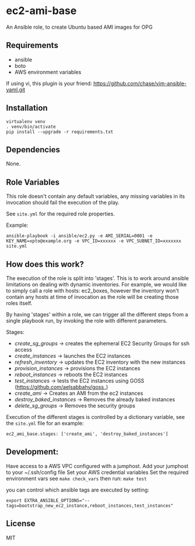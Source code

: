 ec2-ami-base
================

An Ansible role, to create Ubuntu based AMI images for OPG

Requirements
------------

* ansible
* boto
* AWS environment variables

If using vi, this plugin is your friend: 
https://github.com/chase/vim-ansible-yaml.git

Installation
------------

    virtualenv venv
    . venv/bin/activate
    pip install --upgrade -r requirements.txt


Dependencies
------------

None.


Role Variables
--------------

This role doesn't contain any default variables, any missing variables in its
invocation should fail the execution of the play.


See `site.yml` for the required role properties.

Example:

    ansible-playbook -i ansible/ec2.py -e AMI_SERIAL=0001 -e KEY_NAME=xpto@example.org -e VPC_ID=xxxxxx -e VPC_SUBNET_ID=xxxxxxx site.yml


How does this work?
--------------------

The execution of the role is split into 'stages'. This is to work around 
ansible limitations on dealing with dynamic inventories.
For example, we would like to simply call a role with hosts: ec2_boxes, however
the inventory won't contain any hosts at time of invocation as the role will
be creating those roles itself.

By having 'stages' within a role, we can trigger all the different steps from
a single playbook run, by invoking the role with different parameters.

Stages:

- *create_sg_groups* -> creates the ephemeral EC2 Security Groups for ssh access
- *create_instances* -> launches the EC2 instances
- *refresh_inventory* -> updates the EC2 inventory with the new instances
- *provision_instances* -> provisions the EC2 instances
- *reboot_instances* -> reboots the EC2 instances
- *test_instances* -> tests the EC2 instances using GOSS (https://github.com/aelsabbahy/goss_)
- *create_ami* -> Creates an AMI from the ec2 instances
- *destroy_baked_instances* -> Removes the already baked instances
- *delete_sg_groups* -> Removes the security groups

Execution of the different stages is controlled by a dictionary variable, see the
`site.yml` file for an example:

    ec2_ami_base.stages: ['create_ami', 'destroy_baked_instances']


Development:
-------------

Have access to a AWS VPC configured with a jumphost.
Add your jumphost to your ~/.ssh/config file
Set your AWS credential variables
Set the required environment vars see `make check_vars`
then run: `make test`

you can control which ansible tags are executed by setting:

```export EXTRA_ANSIBLE_OPTIONS="--tags=bootstrap_new_ec2_instance,reboot_instances,test_instances"```


License
-------

MIT

